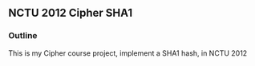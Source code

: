 ## NCTU 2012 Cipher SHA1

### Outline

This is my Cipher course project, implement a SHA1 hash, in NCTU 2012
